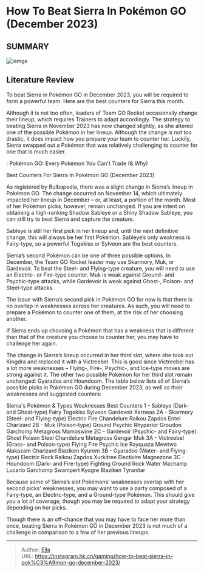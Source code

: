 # How To Beat Sierra In Pokémon GO (December 2023)


## SUMMARY 

![iamge](https://static1.srcdn.com/wordpress/wp-content/uploads/2023/11/how-to-beat-sierra-in-pok-mon-go-december-2023.jpg)

## Literature Review

To beat Sierra in Pokémon GO in December 2023, you will be required to form a powerful team. Here are the best counters for Sierra this month.





Although it is not too often, leaders of Team GO Rocket occasionally change their lineup, which requires Trainers to adapt accordingly. The strategy to beating Sierra in November 2023 has now changed slightly, as she altered one of the possible Pokémon in her lineup. Although the change is not too drastic, it does impact how you prepare your team to counter her. Luckily, Sierra swapped out a Pokémon that was relatively challenging to counter for one that is much easier.




 : Pokémon GO: Every Pokémon You Can&#39;t Trade (&amp; Why)


 Best Counters For Sierra In Pokémon GO (December 2023) 
          

As registered by Bulbapedia, there was a slight change in Sierra’s lineup in Pokémon GO. The change occurred on November 14, which ultimately impacted her lineup in December – or, at least, a portion of the month. Most of her Pokémon picks, however, remain unchanged. If you are intent on obtaining a high-ranking Shadow Sableye or a Shiny Shadow Sableye, you can still try to beat Sierra and capture the creature.



Sableye is still her first pick in her lineup and, until the next definitive change, this will always be her first Pokémon. Sableye’s only weakness is Fairy-type, so a powerful Togekiss or Sylveon are the best counters.







Sierra’s second Pokémon can be one of three possible options. In December, the Team GO Rocket leader may use Skarmory, Muk, or Gardevoir. To beat the Steel- and Flying-type creature, you will need to use an Electric- or Fire-type counter. Muk is weak against Ground- and Psychic-type attacks, while Gardevoir is weak against Ghost-, Poison- and Steel-type attacks.

The issue with Sierra’s second pick in Pokémon GO for now is that there is no overlap in weaknesses across her creatures. As such, you will need to prepare a Pokémon to counter one of them, at the risk of her choosing another.



If Sierra ends up choosing a Pokémon that has a weakness that is different than that of the creature you choose to counter her, you may have to challenge her again.




The change in Sierra’s lineup occurred in her third slot, where she took out Kingdra and replaced it with a Victreebel. This is good since Victreebel has a lot more weaknesses – Flying-, Fire-, Psychic-, and Ice-type moves are strong against it. The other two possible Pokémon for her third slot remain unchanged: Gyarados and Houndoom. The table below lists all of Sierra’s possible picks in Pokémon GO during December 2023, as well as their weaknesses and suggested counters:




 Sierra&#39;s Pokémon &amp; Types  Weaknesses  Best Counters   1 - Sableye (Dark- and Ghost-type)    Fairy       Togekiss   Sylveon   Gardevoir   Xerneas      2A - Skarmory (Steel- and Flying-type)    Electric   Fire       Chandelure   Raikou   Zapdos   Entei   Charizard      2B - Muk (Poison-type)    Ground   Psychic       Rhyperior   Groudon   Garchomp   Metagross   Mamoswine      2C - Gardevoir (Psychic- and Fairy-type)    Ghost   Poison   Steel       Chandelure   Metagross   Gengar   Muk      3A - Victreebel (Grass- and Poison-type)    Flying   Fire   Psychic   Ice       Rayquaza   Mewtwo   Alakazam   Charizard   Blaziken   Kyurem      3B - Gyarados (Water- and Flying-type)    Electric   Rock       Raikou   Zapdos   Xurkitree   Electivire   Magnezone      3C - Houndoom (Dark- and Fire-type)    Fighting   Ground   Rock   Water       Machamp   Lucario   Garchomp   Swampert   Kyogre   Blaziken   Tyranitar      



Because some of Sierra’s slot Pokémons’ weaknesses overlap with her second picks’ weaknesses, you may want to use a party composed of a Fairy-type, an Electric-type, and a Ground-type Pokémon. This should give you a lot of coverage, though you may be required to adapt your strategy depending on her picks.

Though there is an off-chance that you may have to face her more than once, beating Sierra in Pokémon GO in December 2023 is not much of a challenge in comparison to a few of her previous lineups.






---

> Author: [Ella](https://instagram.hk.cn/)  
> URL: https://instagram.hk.cn/gaming/how-to-beat-sierra-in-pok%C3%A9mon-go-december-2023/  

